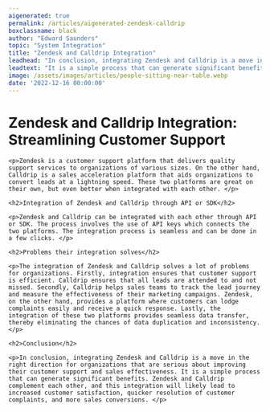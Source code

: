 ```yaml
---
aigenerated: true
permalink: /articles/aigenerated-zendesk-calldrip
boxclassname: black
author: "Edward Saunders"
topic: "System Integration"
title: "Zendesk and Calldrip Integration"
leadhead: "In conclusion, integrating Zendesk and Calldrip is a move in the right direction for organizations that are serious about improving their customer support and sales effectiveness"
leadtext: "It is a simple process that can generate significant benefits. Zendesk and Calldrip complement each other, and this integration will likely lead to increased customer satisfaction, quicker resolution of customer complaints, and more sales conversions."
image: /assets/images/articles/people-sitting-near-table.webp
date: '2022-12-16 00:00:00'
---
```

<div class="arttext">	<h1>Zendesk and Calldrip Integration: Streamlining Customer Support</h1>

	<p>Zendesk is a customer support platform that delivers quality support services to organizations of various sizes. On the other hand, Calldrip is a sales acceleration platform that aids organizations to convert leads at a lightning speed. These two platforms are great on their own, but even better when integrated with each other. </p>

	<h2>Integration of Zendesk and Calldrip through API or SDK</h2>

	<p>Zendesk and Calldrip can be integrated with each other through API or SDK. The process involves the use of API keys which connects the two platforms. The integration process is seamless and can be done in a few clicks. </p>

	<h2>Problems their integration solves</h2>

	<p>The integration of Zendesk and Calldrip solves a lot of problems for organizations. Firstly, integration ensures that customer support is efficient. Calldrip ensures that all leads are attended to and not missed. Secondly, Calldrip helps sales teams to track the lead journey and measure the effectiveness of their marketing campaigns. Zendesk, on the other hand, provides a platform where customers can lodge complaints easily and receive a quick response. Lastly, the integration of these two platforms provides seamless data transfer, thereby eliminating the chances of data duplication and inconsistency.</p>

	<h2>Conclusion</h2>

	<p>In conclusion, integrating Zendesk and Calldrip is a move in the right direction for organizations that are serious about improving their customer support and sales effectiveness. It is a simple process that can generate significant benefits. Zendesk and Calldrip complement each other, and this integration will likely lead to increased customer satisfaction, quicker resolution of customer complaints, and more sales conversions. </p>

</div>